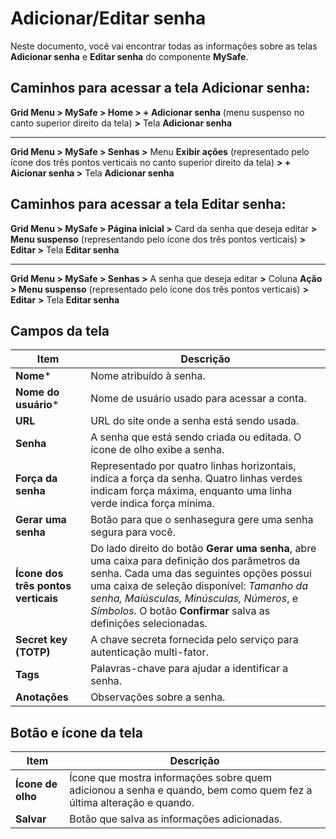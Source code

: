 # Adicionar/Editar senha

Neste documento, você vai encontrar todas as informações sobre as telas **Adicionar senha** e **Editar senha** do componente **MySafe**.

## Caminhos para acessar a tela Adicionar senha:
**Grid Menu > MySafe > Home > + Adicionar senha** (menu suspenso no canto superior direito da tela) **>** Tela **Adicionar senha** 

---
**Grid Menu > MySafe > Senhas >** Menu **Exibir ações** (representado pelo ícone dos três pontos verticais no canto superior direito da tela) **> + Aicionar senha >** Tela **Adicionar senha** 


## Caminhos para acessar a tela Editar senha:




**Grid Menu > MySafe > Página inicial >** Card da senha que deseja editar **> Menu suspenso** (representando pelo ícone dos três pontos verticais) **> Editar >** Tela **Editar senha**

---
**Grid Menu > MySafe > Senhas >** A senha que deseja editar **>** Coluna **Ação >  Menu suspenso** (representado pelo ícone dos três pontos verticais) **> Editar** **>** Tela **Editar senha**


## Campos da tela


| Item | Descrição |
| --- | --- |
| **Nome*** | Nome atribuído à senha. |
| **Nome do usuário*** | Nome de usuário usado para acessar a conta. |
| **URL** | URL do site onde a senha está sendo usada. |
| **Senha** | A senha que está sendo criada ou editada. O ícone de olho exibe a senha.  |
| **Força da senha** | Representado por quatro linhas horizontais, indica a força da senha. Quatro linhas verdes indicam força máxima, enquanto uma linha verde indica força mínima. |
| **Gerar uma senha** | Botão para que o senhasegura gere uma senha segura para você.  |
| **Ícone dos três pontos verticais** | Do lado direito do botão **Gerar uma senha**, abre uma caixa para definição dos parâmetros da senha. Cada uma das seguintes opções possui uma caixa de seleção disponível: *Tamanho da senha, Maiúsculas, Minúsculas, Números*, e *Símbolos*.  O botão **Confirmar** salva as definições selecionadas. |
| **Secret key (TOTP)** | A chave secreta fornecida pelo serviço para autenticação multi-fator. |
| **Tags** | Palavras-chave para ajudar a identificar a senha. |
| **Anotações** | Observações sobre a senha. |

## Botão e ícone da tela
| Item | Descrição |
| --- | --- |
| **Ícone de olho** | Ícone que mostra informações sobre quem adicionou a senha e quando, bem como quem fez a última alteração e quando. |
| **Salvar** | Botão que salva as informações adicionadas. |